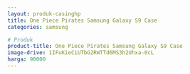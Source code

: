 ```yaml
---
layout: produk-casinghp
title: One Piece Pirates Samsung Galaxy S9 Case
categories: samsung

# Produk
product-title: One Piece Pirates Samsung Galaxy S9 Case
image-drive: 1IFuKieCiUTbG2RWTTd6MS3h2Uhxa-0cL
harga: 90000
---
```

